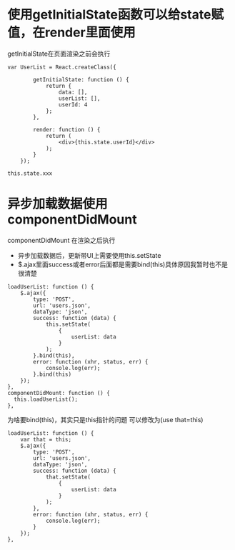 # 使用getInitialState函数可以给state赋值，在render里面使用

getInitialState在页面渲染之前会执行


```
var UserList = React.createClass({

        getInitialState: function () {
            return {
                data: [],
                userList: [],
                userId: 4
            };
        },

        render: function () {
            return (
                <div>{this.state.userId}</div>
            );
        }
    });
```

```
this.state.xxx
```

# 异步加载数据使用componentDidMount

componentDidMount 在渲染之后执行

- 异步加载数据后，更新带UI上需要使用this.setState
- $.ajax里面success或者error后面都是需要bind(this)具体原因我暂时也不是很清楚

```
loadUserList: function () {
    $.ajax({
        type: 'POST',
        url: 'users.json',
        dataType: 'json',
        success: function (data) {
            this.setState(
                {
                    userList: data
                }
            );
        }.bind(this),
        error: function (xhr, status, err) {
            console.log(err);
        }.bind(this)
    });
},
componentDidMount: function () {
  this.loadUserList();
},
```

为啥要bind(this)，其实只是this指针的问题
可以修改为(use that=this)

```
loadUserList: function () {
    var that = this;
    $.ajax({
        type: 'POST',
        url: 'users.json',
        dataType: 'json',
        success: function (data) {
            that.setState(
                {
                    userList: data
                }
            );
        },
        error: function (xhr, status, err) {
            console.log(err);
        }
    });
},
```